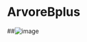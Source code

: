 # ArvoreBplus
##![image](https://user-images.githubusercontent.com/91507393/202862959-758b9592-a79b-4498-9129-5c84bb559bc2.png)
